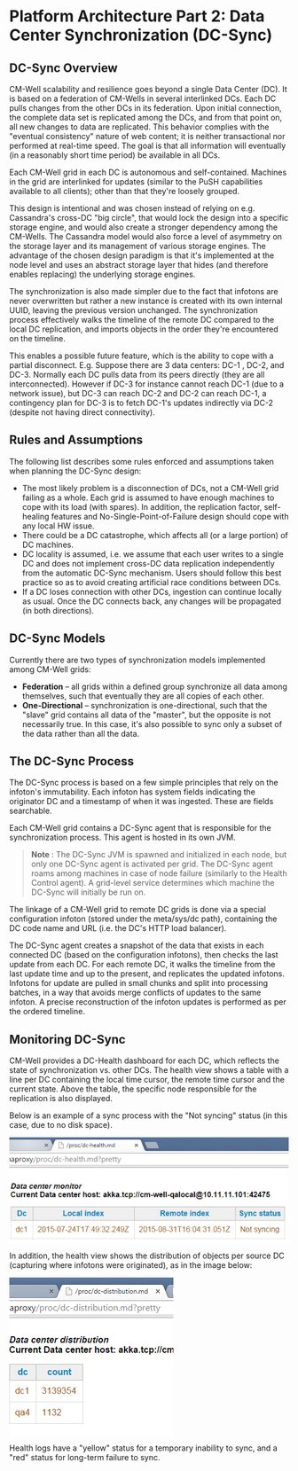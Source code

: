 # Platform Architecture Part 2: Data Center Synchronization (DC-Sync)

## DC-Sync Overview

CM-Well scalability and resilience goes beyond a single Data Center (DC). It is based on a federation of CM-Wells in several interlinked DCs. Each DC pulls changes from the other DCs in its federation. Upon initial connection, the complete data set is replicated among the DCs, and from that point on, all new changes to data are replicated. This behavior complies with the "eventual consistency" nature of web content; it is neither transactional nor performed at real-time speed. The goal is that all information will eventually (in a reasonably short time period) be available in all DCs.

Each CM-Well grid in each DC is autonomous and self-contained. Machines in the grid are interlinked for updates (similar to the PuSH capabilities available to all clients); other than that they're loosely grouped.

This design is intentional and was chosen instead of relying on e.g. Cassandra's cross-DC "big circle", that would lock the design into a specific storage engine, and would also create a stronger dependency among the CM-Wells. The Cassandra model would also force a level of asymmetry on the storage layer and its management of various storage engines. The advantage of the chosen design paradigm is that it's implemented at the node level and uses an abstract storage layer that hides (and therefore enables replacing) the underlying storage engines.

The synchronization is also made simpler due to the fact that infotons are never overwritten but rather a new instance is created with its own internal UUID, leaving the previous version unchanged. The synchronization process effectively walks the timeline of the remote DC compared to the local DC replication, and imports objects in the order they're encountered on the timeline.

This enables a possible future feature, which is the ability to cope with a partial disconnect. E.g. Suppose there are 3 data centers: DC-1 , DC-2, and DC-3. Normally each DC pulls data from its peers directly (they are all interconnected). However if DC-3 for instance cannot reach DC-1 (due to a network issue), but DC-3 can reach DC-2 and DC-2 can reach DC-1, a contingency plan for DC-3 is to fetch DC-1's updates indirectly via DC-2 (despite not having direct connectivity).

## Rules and Assumptions

The following list describes some rules enforced and assumptions taken when planning the DC-Sync design:

- The most likely problem is a disconnection of DCs, not a CM-Well grid failing as a whole. Each grid is assumed to have enough machines to cope with its load (with spares). In addition, the replication factor, self-healing features and No-Single-Point-of-Failure design should cope with any local HW issue.
- There could be a DC catastrophe, which affects all (or a large portion) of DC machines.
- DC locality is assumed, i.e. we assume that each user writes to a single DC and does not implement cross-DC data replication independently from the automatic DC-Sync mechanism. Users should follow this best practice so as to avoid creating artificial race conditions between DCs.
- If a DC loses connection with other DCs, ingestion can continue locally as usual. Once the DC connects back, any changes will be propagated (in both directions).

## DC-Sync Models

Currently there are two types of synchronization models implemented among CM-Well grids:

- **Federation** – all grids within a defined group synchronize all data among themselves, such that eventually they are all copies of each other.
- **One-Directional** – synchronization is one-directional, such that the "slave" grid contains all data of the "master", but the opposite is not necessarily true. In this case, it's also possible to sync only a subset of the data rather than all the data.

## The DC-Sync Process

The DC-Sync process is based on a few simple principles that rely on the infoton's immutability. Each infoton has system fields indicating the originator DC and a timestamp of when it was ingested. These are fields searchable.

Each CM-Well grid contains a DC-Sync agent that is responsible for the synchronization process. This agent is hosted in its own JVM.

>**Note** : The DC-Sync JVM is spawned and initialized in each node, but only one DC-Sync agent is activated per grid. The DC-Sync agent roams among machines in case of node failure (similarly to the Health Control agent). A grid-level service determines which machine the DC-Sync will initially be run on.

The linkage of a CM-Well grid to remote DC grids is done via a special configuration infoton (stored under the meta/sys/dc path), containing the DC code name and URL (i.e. the DC's HTTP load balancer).

The DC-Sync agent creates a snapshot of the data that exists in each connected DC (based on the configuration infotons), then checks the last update from each DC. For each remote DC, it walks the timeline from the last update time and up to the present, and replicates the updated infotons. Infotons for update are pulled in small chunks and split into processing batches, in a way that avoids merge conflicts of updates to the same infoton. A precise reconstruction of the infoton updates is performed as per the ordered timeline.

## Monitoring DC-Sync

CM-Well provides a DC-Health dashboard for each DC, which reflects the state of synchronization vs. other DCs. The health view shows a table with a line per DC containing the local time cursor, the remote time cursor and the current state. Above the table, the specific node responsible for the replication is also displayed.

Below is an example of a sync process with the "Not syncing" status (in this case, due to no disk space).

<img src="./\_Images/dc-health-page.png" align="middle">

In addition, the health view shows the distribution of objects per source DC (capturing where infotons were originated), as in the image below:

<img src="./\_Images/dc-distribution-page.png" align="middle">

Health logs have a "yellow" status for a temporary inability to sync, and a "red" status for long-term failure to sync.
